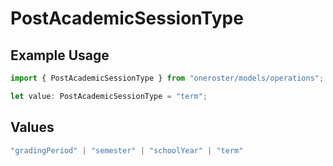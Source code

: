 # PostAcademicSessionType

## Example Usage

```typescript
import { PostAcademicSessionType } from "oneroster/models/operations";

let value: PostAcademicSessionType = "term";
```

## Values

```typescript
"gradingPeriod" | "semester" | "schoolYear" | "term"
```